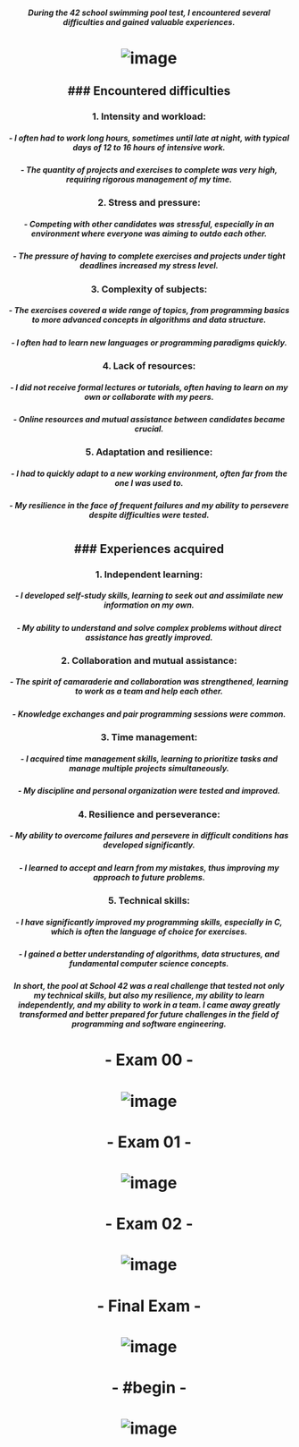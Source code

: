 ##### <p align="center"> *During the 42 school swimming pool test, I encountered several difficulties and gained valuable experiences.* </p>

# <p align="center"> ![image](https://github.com/ChrstphrChevalier/42Pool/assets/146819291/05c9f86d-06a7-4f90-9d44-7ac68827babd) </p>

## <p align="center"> ### Encountered difficulties </p>

### <p align="center"> 1. **Intensity and workload**: </p>
##### <p align="center"> - I often had to work long hours, sometimes until late at night, with typical days of 12 to 16 hours of intensive work. </p>
##### <p align="center"> - The quantity of projects and exercises to complete was very high, requiring rigorous management of my time. </p>

### <p align="center"> 2. **Stress and pressure**: </p>
##### <p align="center"> - Competing with other candidates was stressful, especially in an environment where everyone was aiming to outdo each other. </p>
##### <p align="center"> - The pressure of having to complete exercises and projects under tight deadlines increased my stress level. </p>

### <p align="center"> 3. **Complexity of subjects**: </p>
##### <p align="center"> - The exercises covered a wide range of topics, from programming basics to more advanced concepts in algorithms and data structure. </p>
##### <p align="center"> - I often had to learn new languages ​​or programming paradigms quickly. </p>

### <p align="center"> 4. **Lack of resources**: </p>
##### <p align="center"> - I did not receive formal lectures or tutorials, often having to learn on my own or collaborate with my peers. </p>
##### <p align="center"> - Online resources and mutual assistance between candidates became crucial. </p>

### <p align="center"> 5. **Adaptation and resilience**: </p>
##### <p align="center"> - I had to quickly adapt to a new working environment, often far from the one I was used to. </p>
##### <p align="center"> - My resilience in the face of frequent failures and my ability to persevere despite difficulties were tested. </p>

# <p align="center">   </p>

## <p align="center"> ### Experiences acquired </p>

### <p align="center"> 1. **Independent learning**: </p>
##### <p align="center"> - I developed self-study skills, learning to seek out and assimilate new information on my own. </p>
##### <p align="center"> - My ability to understand and solve complex problems without direct assistance has greatly improved. </p>

### <p align="center"> 2. **Collaboration and mutual assistance**: </p>
##### <p align="center"> - The spirit of camaraderie and collaboration was strengthened, learning to work as a team and help each other. </p>
##### <p align="center"> - Knowledge exchanges and pair programming sessions were common. </p>

### <p align="center"> 3. **Time management**: </p>
##### <p align="center"> - I acquired time management skills, learning to prioritize tasks and manage multiple projects simultaneously. </p>
##### <p align="center"> - My discipline and personal organization were tested and improved. </p>

### <p align="center"> 4. **Resilience and perseverance**: </p>
##### <p align="center"> - My ability to overcome failures and persevere in difficult conditions has developed significantly. </p>
##### <p align="center"> - I learned to accept and learn from my mistakes, thus improving my approach to future problems. </p>

### <p align="center"> 5. **Technical skills**: </p>
##### <p align="center"> - I have significantly improved my programming skills, especially in C, which is often the language of choice for exercises. </p>
##### <p align="center"> - I gained a better understanding of algorithms, data structures, and fundamental computer science concepts. </p>

##### <p align="center"> *In short, the pool at School 42 was a real challenge that tested not only my technical skills, but also my resilience, my ability to learn independently, and my ability to work in a team. I came away greatly transformed and better prepared for future challenges in the field of programming and software engineering.* </p>

# <p align="center">   </p>

# <p align="center"> - Exam 00 - </p>

# <p align="center"> ![image](https://github.com/ChrstphrChevalier/42Pool/assets/146819291/a2bdf4fe-5a0e-4b5b-b2b0-a269b414afb4) </p>

# <p align="center"> - Exam 01 - </p>

# <p align="center"> ![image](https://github.com/ChrstphrChevalier/42Pool/assets/146819291/66b1c4e9-2175-41c0-a632-6fe3e974d1ac) </p>

# <p align="center"> - Exam 02 - </p>

# <p align="center"> ![image](https://github.com/ChrstphrChevalier/42Pool/assets/146819291/ce0f41bf-8bfd-467c-8d17-b22eb27d9b1c) </p>

# <p align="center"> - Final Exam - </p>

# <p align="center"> ![image](https://github.com/ChrstphrChevalier/42Pool/assets/146819291/5d7482e7-8d07-49d5-991f-e8a327dc51b9) </p>

# <p align="center"> - #begin - </p>

# <p align="center"> ![image](https://github.com/ChrstphrChevalier/42Pool/assets/146819291/1aead833-b573-4170-b751-c0f1279f7cf9) </p>
